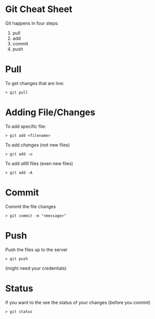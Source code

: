 Git Cheat Sheet
===============

Git happens in four steps:

1. pull
2. add
3. commit
4. push

# Pull

To get changes that are live:

    > git pull

# Adding File/Changes

To add specific file:

    > git add <filename>

To add _changes_ (not new files)

    > git add -u

To add _alllll_ files (even new files)

    > git add -A

# Commit

Commit the file changes

    > git commit -m "<message>"

# Push

Push the files up to the server

    > git push

(might need your credentials)

# Status

If you want to the see the status of your changes (before you commit)

    > git status
